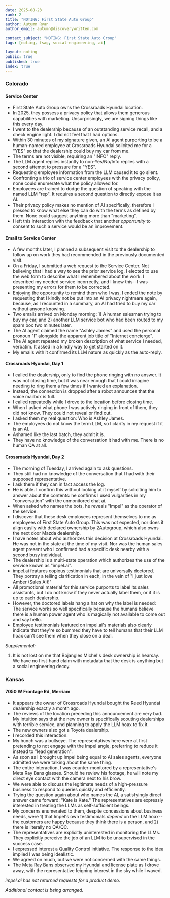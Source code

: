 ```yaml
---
date: 2025-08-23
rank: 2
title: "NOTING: First State Auto Group"
author: Autumn Ryan
author_email: autumn@discoverywritten.com

contact_subject: "NOTING: First State Auto Group"
tags: [noting, fsag, social-engineering, ai]

layout: noting
public: true
published: true
index: true
---
```


### Colorado

#### Service Center
- First State Auto Group owns the Crossroads Hyundai location.
- In 2025, they possess a privacy policy that allows them generous capabilities with marketing. Unsurprisingly, we are signing things like this every day.
- I went to the dealership because of an outstanding service recall, and a check engine light. I did not feel that I had options.
- Within 30 minutes of my signature given, an AI agent purporting to be a human-named employee at Crossroads Hyundai solicited me for a "YES" so that the dealership could buy my car from me.
- The terms are not visible, requiring an "INFO" reply.
- The LLM agent replies instantly to non-Yes/No/Info replies with a second attempt to pressure for a "YES".
- Requesting employee information from the LLM caused it to go silent.
- Confronting a trio of service center employees with the privacy policy, none could enumerate what the policy allowed for.
- Employees are trained to dodge the question of speaking with the named LLM "rep". It requires a second question to directly expose it as AI.
- Their privacy policy makes no mention of AI specifically, therefore I pressed to know what else they can do with the terms as defined by them. None could suggest anything more than "marketing".
- I left this interaction with the feedback that another _opportunity_ to consent to such a service would be an improvement.

#### Email to Service Center
- A few months later, I planned a subsequent visit to the dealership to follow up on work they had recommended in the previously documented visit.
- On a Friday, I submitted a web request to the Service Center. Not believing that I had a way to see the prior service log, I elected to use the web form to describe what I remembered about the work. I described my needed service incorrectly, and I knew this--I was presenting my errors for them to be corrected.
- Enjoying the opportunity to remind them who I was, I ended the note by requesting that I kindly not be put into an AI privacy nightmare again, because, as I recounted in a summary, an AI had tried to buy my car without anyone knowing.
- Two emails arrived on Monday morning: 1) A human salesman trying to buy my car, and 2) another LLM service bot who had been routed to my spam box two minutes later.
- The AI agent claimed the name "Ashley James" and used the personal pronoun "I" alongside the apparent job title of "Internet concierge".
- The AI agent repeated my broken description of what service I needed, verbatim. It asked in a kindly way to get started on it.
- My emails with it confirmed its LLM nature as quickly as the auto-reply.

#### Crossroads Hyundai, Day 1

- I called the dealership, only to find the phone ringing with no answer. It was not closing time, but it was near enough that I could imagine needing to ring them a few times if I wanted an explanation.
- Instead, the connection is dropped after a robot announces that the voice mailbox is full.
- I called repeatedly while I drove to the location before closing time.
- When I asked what phone I was actively ringing in front of them, they did not know. They could not reveal or find out.
- I asked them my real question: Who is Ashley James.
- The employees do not know the term LLM, so I clarify in my request if it is an AI.
- Ashamed like the last batch, they admit it is.
- They have no knowledge of the conversation it had with me. There is no human QA at all.

#### Crossroads Hyundai, Day 2

- The morning of Tuesday, I arrived again to ask questions.
- They still had no knowledge of the conversation that I had with their supposed representative.
- I ask them if they can in fact access the log.
- He is able. I confirm this without looking at it myself by soliciting him to answer about the contents: he confirms I used vulgarities in my "conversation" with the unmonitored chat ai.
- When asked who names the bots, he reveals "Impel" as the operator of the service.
- I discover that these desk employees represent themselves to me as employees of First State Auto Group. This was not expected, nor does it align easily with declared ownership by 2Autogroup, which also owns the next door Mazda dealership.
- I have notes about who authorizes this decision at Crossroads Hyundai. He was not in the state at the time of my visit. Nor was the human sales agent present who I confirmed had a specific desk nearby with a second busy individual.
- The dealership is a multi-state operation which authorizes the use of the service known as "impel.ai".
- impel.ai features copious testimonials that are universally doctored. They portray a telling clarification in each, in the vein of "I just love Amber (Sales AI)!"
- All promotional material for this service purports to label its sales assistants, but I do not know if they never actually label them, or if it is up to each dealership.
- However, the doctored labels hang a hat on why the label is needed: The service works so well specifically because the humans believe there is a human power agent who is magically not available to come out and say hello.
- Employee testimonials featured on impel.ai's materials also clearly indicate that they're so bummed they have to tell humans that their LLM hoax can't see them when they close on a deal.

_Supplemental:_

1. It is not lost on me that Bojangles Michel's desk ownership is hearsay. We have no first-hand claim with metadata that the desk is anything but a social engineering decoy.


### Kansas

#### 7050 W Frontage Rd, Merriam

- It appears the owner of Crossroads Hyundai bought the Reed Hyundai dealership exactly a month ago.
- The reviews of the location preceding this announcement are very bad. My intuition says that the new owner is specifically scouting dealerships with terrible service, and planning to apply the LLM hoax to fix it.
- The new owners also got a Toyota dealership.
- I recorded this interaction.
- My hunch was a bullseye. The representatives here were at first pretending to not engage with the Impel angle, preferring to reduce it instead to "lead generation".
- As soon as I brought up Impel being equal to AI sales agents, everyone admitted we were talking about the same thing.
- The entire interaction, I was counter-monitored by a representative's Meta Ray Bans glasses. Should he review his footage, he will note my direct eye contact with the camera next to his brow.
- We were able to discuss the legitimate needs of a high-pressure business to respond to queries quickly and efficiently.
- Trying the question again about who names the AI, a satisfyingly direct answer came forward: "Kate is Kate." The representatives are expressly interested in treating the LLMs as self-sufficient beings.
- My concerns enumerated to them, despite concessions about business needs, were 1) that Impel's own testimonials *depend* on the LLM hoax--the customers are happy because they think there is a person, and 2) there is literally no QA/QC.
- The representatives are explicitly uninterested in monitoring the LLMs. They explicitly perceive the job of an LLM to be unsupervised in the success case.
- I expressed interest a Quality Control initiative. The response to the idea implied I was being idealistic.
- We agreed on much, but we were not concerned with the same things.
- The Meta Ray Bans observed my Hyundai and license plate as I drove away, with the representative feigning interest in the sky while I waved.

_impel.ai has not returned requests for a product demo._

_Additional contact is being arranged._
